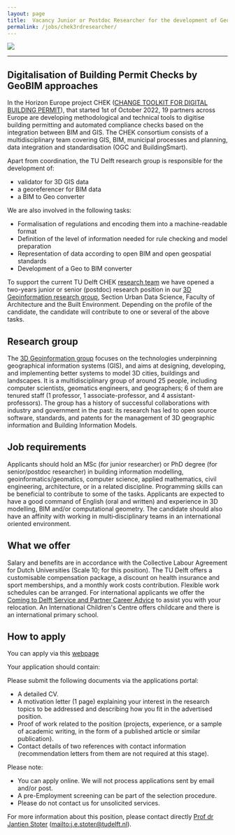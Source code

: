 ```yaml
---
layout: page
title:  Vacancy Junior or Postdoc Researcher for the development of GeoBIM based solutions for Digital Building Permit Checking
permalink: /jobs/chek3rdresearcher/
---
```


<div class="row">
	<div class="col-sm-12 col-xs-12"><img class="img-responsive" src="{{ "DBP.png" }}"></div>
</div>

- - - 

## Digitalisation of Building Permit Checks by GeoBIM approaches

In the Horizon Europe project CHEK ([CHANGE TOOLKIT FOR DIGITAL BUILDING PERMIT](https://chekdbp.eu/)), that started 1st of October 2022, 19 partners across Europe are developing methodological and technical tools to digitise building permitting and automated compliance checks based on the integration between BIM and GIS. The CHEK consortium consists of a multidisciplinary team covering GIS, BIM, municipal processes and planning, data integration and standardisation (OGC and BuildingSmart).

Apart from coordination, the TU Delft research group is responsible for the development of:
- validator for 3D GIS data
- a georeferencer for BIM data
- a BIM to Geo converter

We are also involved in the following tasks:
- Formalisation of regulations and encoding them into a machine-readable format
- Definition of the level of information needed for rule checking and model preparation
- Representation of data according to open BIM and open geospatial standards
- Development of a Geo to BIM converter

To support the current TU Delft CHEK [research team](https://3d.bk.tudelft.nl/projects/chek/) we have opened a two-years junior or senior (postdoc) research position in our [3D Geoinformation research group](https://3d.bk.tudelft.nl/), Section Urban Data Science, Faculty of Architecture and the Built Environment.
Depending on the profile of the candidate, the candidate will contribute to one or several of the above tasks.


## Research group
The [3D Geoinformation group](https://3d.bk.tudelft.nl/) focuses on the technologies underpinning geographical information systems (GIS), and aims at designing, developing, and implementing better systems to model 3D cities, buildings and landscapes.
It is a multidisciplinary group of around 25 people, including computer scientists, geomatics engineers, and geographers; 6 of them are tenured staff (1 professor, 1 associate-professor, and 4 assistant-professors). 
The group has a history of successful collaborations with industry and government in the past: its research has led to open source software, standards, and patents for the management of 3D geographic information and Building Information Models.

## Job requirements
<!-- 600 char --> 

Applicants should hold an MSc (for junior researcher) or PhD degree (for senior/postdoc researcher) in building information modelling, geoinformatics/geomatics, computer science, applied mathematics, civil engineering, architecture, or in a related discipline. Programming skills can be beneficial to contribute to some of the tasks.
Applicants are expected to have a good command of English (oral and written) and experience in 3D modelling, BIM and/or computational geometry. 
The candidate should also have an affinity with working in multi‐disciplinary teams in an international oriented environment.

## What we offer
Salary and benefits are in accordance with the Collective Labour Agreement for Dutch Universities (Scale 10; for this position). 
The TU Delft offers a customisable compensation package, a discount on health insurance and sport memberships, and a monthly work costs contribution.
Flexible work schedules can be arranged.
For international applicants we offer the [Coming to Delft Service and Partner Career Advice](https://www.tudelft.nl/over-tu-delft/werken-bij-tu-delft/nederland-tu-delft/support-for-international-employees) to assist you with your relocation. An International Children's Centre offers childcare and there is an international primary school.

## How to apply

<!-- <div class="alert alert-info" role="alert">
Deadline to apply is 24th of April 2022.
</div> -->

You can apply via this [webpage](https://www.tudelft.nl/over-tu-delft/werken-bij-tu-delft/vacatures/details?jobId=11452&jobTitle=Junior%20or%20Postdoc%20Researcher%20for%20the%20development%20of%20GeoBIM%20based%20solutions%20for%20Digital%20Building%20Permit%20Checking)

Your application should contain:

Please submit the following documents via the applications portal:
- A detailed CV.
- A motivation letter (1 page) explaining your interest in the research topics to be addressed and describing how you fit in the advertised position.
- Proof of work related to the position (projects, experience, or a sample of academic writing, in the form of a published article or similar publication).
- Contact details of two references with contact information (recommendation letters from them are not required at this stage). 

Please note:
- You can apply online. We will not process applications sent by email and/or post.
- A pre-Employment screening can be part of the selection procedure.
- Please do not contact us for unsolicited services.

For more information about this position, please contact directly [Prof dr Jantien Stoter](https://3d.bk.tudelft.nl/jstoter/) (<mailto:j.e.stoter@tudelft.nl>).
